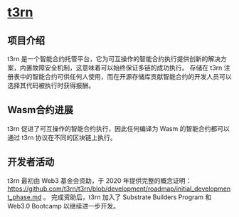 # [t3rn](https://www.t3rn.io/)

## 项目介绍

t3rn 是一个智能合约托管平台，它为可互操作的智能合约执行提供创新的解决方案，内置故障安全机制，这意味着可以始终保证多链的成功执行。 存储在 t3rn 注册表中的智能合约可供任何人使用，而在开源存储库贡献智能合约的开发人员可以选择其代码被执行时获得报酬。

## Wasm合约进展

t3rn 促进了可互操作的智能合约执行，因此任何编译为 Wasm 的智能合约都可以通过 t3rn 协议在不同的区块链上执行。

## 开发者活动

t3rn 最初由 Web3 基金会资助，于 2020 年提供完整的概念证明：https://github.com/t3rn/t3rn/blob/development/roadmap/initial_development_phase.md  。
完成资助后，t3rn 加入了 Substrate Builders Program 和 Web3.0 Bootcamp 以继续进一步开发。
